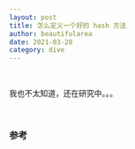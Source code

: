 ```yaml
---
layout: post
title: 怎么定义一个好的 hash 方法
author: beautifularea
date: 2021-03-28
category: dive
---
```


<br>

我也不太知道，还在研究中。。。

<br>

### 参考
